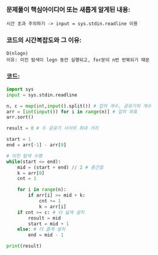 ### 문제풀이 핵심아이디어 또는 새롭게 알게된 내용: 
    시간 초과 주의하기 -> input = sys.stdin.readline 이용 
    
### 코드의 시간복잡도와 그 이유:
    O(nlogn)
    이유: 이진 탐색이 logn 동안 실행되고, for문이 n번 반복되기 때문 

### 코드:
```python
import sys
input = sys.stdin.readline

n, c = map(int,input().split()) # 집의 개수, 공유기의 개수
arr = [int(input()) for i in range(n)] # 집의 좌표
arr.sort()

result = 0 # 두 공유기 사이의 최대 거리 

start = 1
end = arr[-1] - arr[0]

# 이진 탐색 수행
while(start <= end):
    mid = (start + end) // 2 # 중간점
    k = arr[0]
    cnt = 1

    for i in range(n):
        if arr[i] >= mid + k:
            cnt += 1
            k = arr[i]
    if cnt >= c: # 더 넓게 설치
        result = mid
        start = mid + 1
    else: # 더 좁게 설치 
        end = mid - 1

print(result)
```
